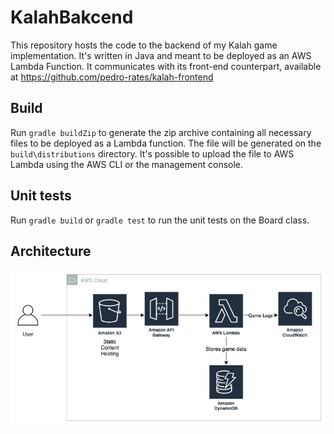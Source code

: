 # KalahBakcend

This repository hosts the code to the backend of my Kalah game implementation. It's written in Java and meant to be deployed as an AWS Lambda Function. It communicates with its front-end counterpart, available at https://github.com/pedro-rates/kalah-frontend


## Build

Run `gradle buildZip` to generate the zip archive containing all necessary files to be deployed as a Lambda function. The file will be generated on the `build\distributions` 
directory. It's possible to upload the file to AWS Lambda using the AWS CLI or the management console.

## Unit tests

Run `gradle build` or `gradle test` to run the unit tests on the Board class.

## Architecture
![Architecture Diagram](Kalah.png)